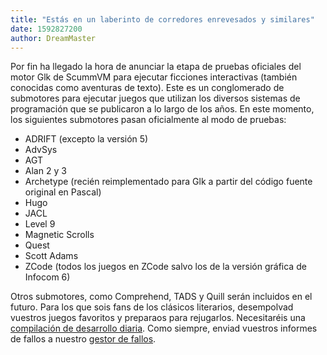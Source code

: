 ```yaml
---
title: "Estás en un laberinto de corredores enrevesados y similares"
date: 1592827200
author: DreamMaster
---
```


Por fin ha llegado la hora de anunciar la etapa de pruebas oficiales del motor Glk de ScummVM para ejecutar ficciones interactivas (también conocidas como aventuras de texto). Este es un conglomerado de submotores para ejecutar juegos que utilizan los diversos sistemas de programación que se publicaron a lo largo de los años. En este momento, los siguientes submotores pasan oficialmente al modo de pruebas:
* ADRIFT (excepto la versión 5)
* AdvSys
* AGT
* Alan 2 y 3
* Archetype (recién reimplementado para Glk a partir del código fuente original en Pascal)
* Hugo
* JACL
* Level 9
* Magnetic Scrolls
* Quest
* Scott Adams
* ZCode (todos los juegos en ZCode salvo los de la versión gráfica de Infocom 6)

Otros submotores, como Comprehend, TADS y Quill serán incluidos en el futuro. Para los que sois fans de los clásicos literarios, desempolvad vuestros juegos favoritos y preparaos para rejugarlos. Necesitaréis una [compilación de desarrollo diaria](https://buildbot.scummvm.org/builds.html). Como siempre, enviad vuestros informes de fallos a nuestro [gestor de fallos](https://bugs.scummvm.org/).
